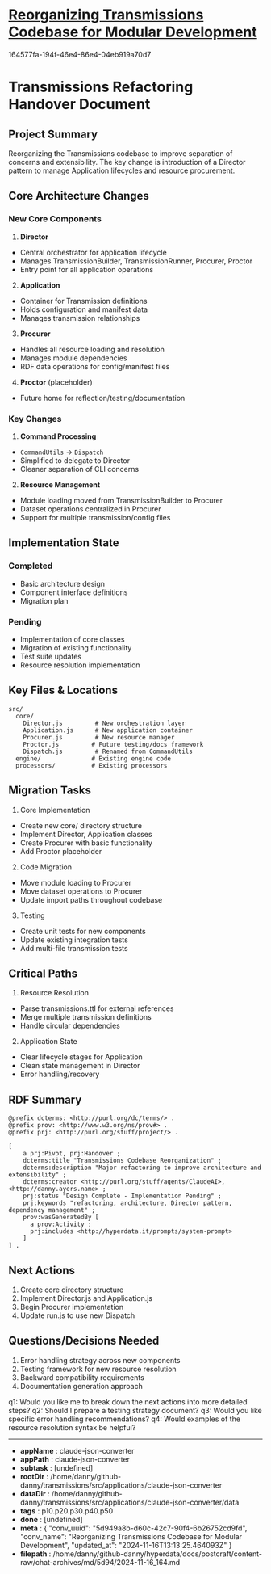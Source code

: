 # [Reorganizing Transmissions Codebase for Modular Development](https://claude.ai/chat/5d949a8b-d60c-42c7-90f4-6b26752cd9fd)

164577fa-194f-46e4-86e4-04eb919a70d7

 

<antArtifact identifier="handover-doc" type="text/markdown" title="Transmissions Refactoring Handover Document">

# Transmissions Refactoring Handover Document

## Project Summary
Reorganizing the Transmissions codebase to improve separation of concerns and extensibility. The key change is introduction of a Director pattern to manage Application lifecycles and resource procurement.

## Core Architecture Changes

### New Core Components

1. **Director**
- Central orchestrator for application lifecycle
- Manages TransmissionBuilder, TransmissionRunner, Procurer, Proctor 
- Entry point for all application operations

2. **Application** 
- Container for Transmission definitions
- Holds configuration and manifest data
- Manages transmission relationships

3. **Procurer**
- Handles all resource loading and resolution
- Manages module dependencies
- RDF data operations for config/manifest files

4. **Proctor** (placeholder)
- Future home for reflection/testing/documentation

### Key Changes

1. **Command Processing**
- `CommandUtils` → `Dispatch`
- Simplified to delegate to Director
- Cleaner separation of CLI concerns

2. **Resource Management**
- Module loading moved from TransmissionBuilder to Procurer
- Dataset operations centralized in Procurer
- Support for multiple transmission/config files

## Implementation State

### Completed
- Basic architecture design
- Component interface definitions
- Migration plan

### Pending
- Implementation of core classes
- Migration of existing functionality
- Test suite updates
- Resource resolution implementation

## Key Files & Locations

```
src/
  core/
    Director.js         # New orchestration layer
    Application.js      # New application container
    Procurer.js         # New resource manager  
    Proctor.js         # Future testing/docs framework
    Dispatch.js         # Renamed from CommandUtils
  engine/              # Existing engine code
  processors/          # Existing processors
```

## Migration Tasks

1. Core Implementation
- Create new core/ directory structure
- Implement Director, Application classes
- Create Procurer with basic functionality
- Add Proctor placeholder

2. Code Migration
- Move module loading to Procurer
- Move dataset operations to Procurer
- Update import paths throughout codebase

3. Testing
- Create unit tests for new components
- Update existing integration tests
- Add multi-file transmission tests

## Critical Paths

1. Resource Resolution
- Parse transmissions.ttl for external references
- Merge multiple transmission definitions
- Handle circular dependencies

2. Application State
- Clear lifecycle stages for Application
- Clean state management in Director
- Error handling/recovery

## RDF Summary
```turtle
@prefix dcterms: <http://purl.org/dc/terms/> .
@prefix prov: <http://www.w3.org/ns/prov#> .
@prefix prj: <http://purl.org/stuff/project/> .

[
    a prj:Pivot, prj:Handover ;
    dcterms:title "Transmissions Codebase Reorganization" ;
    dcterms:description "Major refactoring to improve architecture and extensibility" ;
    dcterms:creator <http://purl.org/stuff/agents/ClaudeAI>, <http://danny.ayers.name> ;
    prj:status "Design Complete - Implementation Pending" ;
    prj:keywords "refactoring, architecture, Director pattern, dependency management" ;
    prov:wasGeneratedBy [
      a prov:Activity ;
      prj:includes <http://hyperdata.it/prompts/system-prompt>
    ]
] .
```

## Next Actions

1. Create core directory structure
2. Implement Director.js and Application.js
3. Begin Procurer implementation
4. Update run.js to use new Dispatch

## Questions/Decisions Needed

1. Error handling strategy across new components
2. Testing framework for new resource resolution
3. Backward compatibility requirements
4. Documentation generation approach

</antArtifact>

q1: Would you like me to break down the next actions into more detailed steps?
q2: Should I prepare a testing strategy document?
q3: Would you like specific error handling recommendations?
q4: Would examples of the resource resolution syntax be helpful?

---

* **appName** : claude-json-converter
* **appPath** : claude-json-converter
* **subtask** : [undefined]
* **rootDir** : /home/danny/github-danny/transmissions/src/applications/claude-json-converter
* **dataDir** : /home/danny/github-danny/transmissions/src/applications/claude-json-converter/data
* **tags** : p10.p20.p30.p40.p50
* **done** : [undefined]
* **meta** : {
  "conv_uuid": "5d949a8b-d60c-42c7-90f4-6b26752cd9fd",
  "conv_name": "Reorganizing Transmissions Codebase for Modular Development",
  "updated_at": "2024-11-16T13:13:25.464093Z"
}
* **filepath** : /home/danny/github-danny/hyperdata/docs/postcraft/content-raw/chat-archives/md/5d94/2024-11-16_164.md